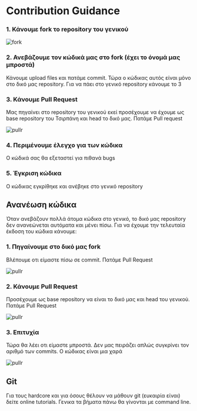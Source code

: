 # Contribution Guidance

### 1. Κάνουμε fork το repository του γενικού

![fork](https://github.com/YorgosBas/DayGame/source/images/documentation/forkkk.png)

### 2. Ανεβάζουμε τον κώδικά μας στο fork (έχει το όνομά μας μπροστά)
Κάνουμε upload files και πατάμε commit. Τώρα ο κώδικας αυτός είναι μόνο στο δικό μας repository. Για να πάει στο γενικό repository κάνουμε το 3

### 3. Κάνουμε Pull Request
Μας πηγαίνει στο repository του γενικού εκεί προσέχουμε να έχουμε ως base repository του Τσιρπάνη και head το δικό μας. Πατάμε Pull request

![pullr](https://github.com/YorgosBas/DayGame/source/images/documentation/pull.png)

### 4. Περιμένουμε έλεγχο για των κώδικα
Ο κώδικά σας θα εξεταστεί για πιθανά bugs

### 5. Έγκριση κώδικα
Ο κώδικας εγκρίθηκε και ανέβηκε στο γενικό repository

## Ανανέωση κώδικα
Όταν ανεβάζουν πολλά άτομα κώδικα στο γενικό, το δικό μας repository δεν ανανεώνεται αυτόματα και μένει πίσω. Για να έχουμε την τελευταία έκδοση του κώδικα κάνουμε:

### 1. Πηγαίνουμε στο δικό μας fork
Βλέπουμε οτι είμαστε πίσω σε commit. Πατάμε Pull Request

![pullr](https://github.com/YorgosBas/DayGame/source/images/documentation/beforee.png)

### 2. Κάνουμε Pull Request
Προσέχουμε ως base repository να είναι το δικό μας και head του γενικού. Πατάμε Pull Request

![pullr](https://github.com/YorgosBas/DayGame/source/images/documentation/pulll.png)

### 3. Επιτυχία
Τώρα θα λέει οτι είμαστε μπροστά. Δεν μας πειράζει απλώς συγκρίνει τον αριθμό των commits. Ο κώδικας είναι μια χαρά

![pullr](https://github.com/YorgosBas/DayGame/source/images/documentation/afterr.png)

## Git
Για τους hardcore και για όσους θέλουν να μάθουν git (ευκαιρία είναι) δείτε online tutorials. Γενικα τα βήματα πάνω θα γίνονται με command line.
